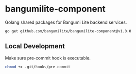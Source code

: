 # bangumilite-component

Golang shared packages for Bangumi Lite backend services.

```sh
go get github.com/bangumilite/bangumilite-component@v1.0.0
```

## Local Development

Make sure pre-commit hook is executable.

```sh
chmod +x .git/hooks/pre-commit
```
